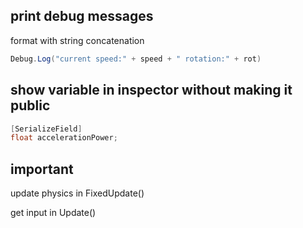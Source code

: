 ## print debug messages
format with string concatenation
```csharp
Debug.Log("current speed:" + speed + " rotation:" + rot)
```

## show variable in inspector without making it public
```csharp
[SerializeField]
float accelerationPower;
```

## important
update physics in FixedUpdate()

get input in Update()
